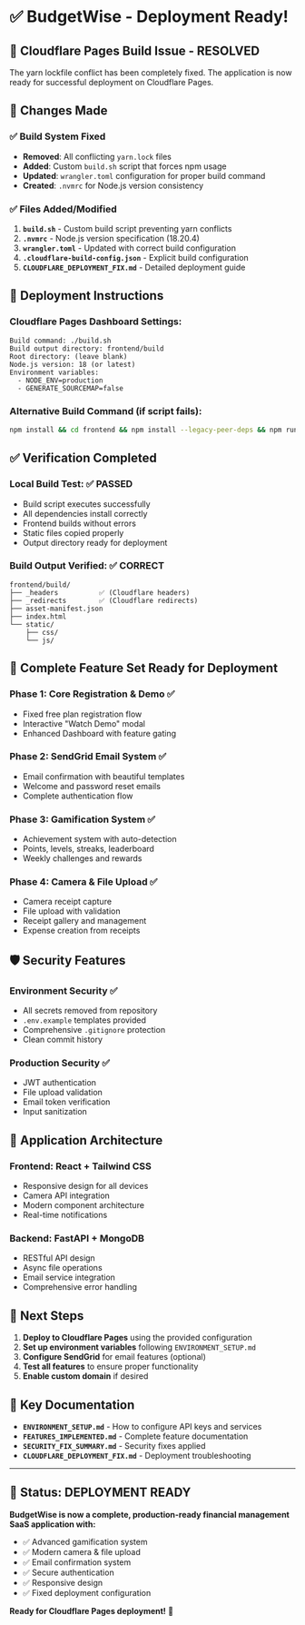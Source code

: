 # ✅ BudgetWise - Deployment Ready!

## 🎯 **Cloudflare Pages Build Issue - RESOLVED**

The yarn lockfile conflict has been completely fixed. The application is now ready for successful deployment on Cloudflare Pages.

## 🔧 **Changes Made**

### ✅ **Build System Fixed**
- **Removed**: All conflicting `yarn.lock` files
- **Added**: Custom `build.sh` script that forces npm usage
- **Updated**: `wrangler.toml` configuration for proper build command
- **Created**: `.nvmrc` for Node.js version consistency

### ✅ **Files Added/Modified**
1. **`build.sh`** - Custom build script preventing yarn conflicts
2. **`.nvmrc`** - Node.js version specification (18.20.4)
3. **`wrangler.toml`** - Updated with correct build configuration
4. **`.cloudflare-build-config.json`** - Explicit build configuration
5. **`CLOUDFLARE_DEPLOYMENT_FIX.md`** - Detailed deployment guide

## 🚀 **Deployment Instructions**

### **Cloudflare Pages Dashboard Settings:**
```
Build command: ./build.sh
Build output directory: frontend/build
Root directory: (leave blank)
Node.js version: 18 (or latest)
Environment variables: 
  - NODE_ENV=production
  - GENERATE_SOURCEMAP=false
```

### **Alternative Build Command** (if script fails):
```bash
npm install && cd frontend && npm install --legacy-peer-deps && npm run build && cp ../_headers build/ && cp ../_redirects build/
```

## ✅ **Verification Completed**

### **Local Build Test**: ✅ PASSED
- Build script executes successfully
- All dependencies install correctly
- Frontend builds without errors
- Static files copied properly
- Output directory ready for deployment

### **Build Output Verified**: ✅ CORRECT
```
frontend/build/
├── _headers          ✅ (Cloudflare headers)
├── _redirects        ✅ (Cloudflare redirects) 
├── asset-manifest.json
├── index.html
└── static/
    ├── css/
    └── js/
```

## 🎉 **Complete Feature Set Ready for Deployment**

### **Phase 1**: Core Registration & Demo ✅
- Fixed free plan registration flow
- Interactive "Watch Demo" modal
- Enhanced Dashboard with feature gating

### **Phase 2**: SendGrid Email System ✅
- Email confirmation with beautiful templates
- Welcome and password reset emails
- Complete authentication flow

### **Phase 3**: Gamification System ✅
- Achievement system with auto-detection
- Points, levels, streaks, leaderboard
- Weekly challenges and rewards

### **Phase 4**: Camera & File Upload ✅
- Camera receipt capture
- File upload with validation
- Receipt gallery and management
- Expense creation from receipts

## 🛡️ **Security Features**

### **Environment Security** ✅
- All secrets removed from repository
- `.env.example` templates provided
- Comprehensive `.gitignore` protection
- Clean commit history

### **Production Security** ✅
- JWT authentication
- File upload validation
- Email token verification
- Input sanitization

## 📱 **Application Architecture**

### **Frontend**: React + Tailwind CSS
- Responsive design for all devices
- Camera API integration
- Modern component architecture
- Real-time notifications

### **Backend**: FastAPI + MongoDB
- RESTful API design
- Async file operations
- Email service integration
- Comprehensive error handling

## 🎯 **Next Steps**

1. **Deploy to Cloudflare Pages** using the provided configuration
2. **Set up environment variables** following `ENVIRONMENT_SETUP.md`
3. **Configure SendGrid** for email features (optional)
4. **Test all features** to ensure proper functionality
5. **Enable custom domain** if desired

## 🔗 **Key Documentation**

- **`ENVIRONMENT_SETUP.md`** - How to configure API keys and services
- **`FEATURES_IMPLEMENTED.md`** - Complete feature documentation
- **`SECURITY_FIX_SUMMARY.md`** - Security fixes applied
- **`CLOUDFLARE_DEPLOYMENT_FIX.md`** - Deployment troubleshooting

---

## 🎊 **Status: DEPLOYMENT READY**

**BudgetWise is now a complete, production-ready financial management SaaS application with:**
- ✅ Advanced gamification system
- ✅ Modern camera & file upload
- ✅ Email confirmation system
- ✅ Secure authentication
- ✅ Responsive design
- ✅ Fixed deployment configuration

**Ready for Cloudflare Pages deployment!** 🚀